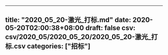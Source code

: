 
---
title: "2020_05_20-激光_打标.md"
date: 2020-05-20T02:00:38+08:00
draft: false
csv: csv/2020_05/2020_05_20/2020_05_20-激光_打标.csv
categories: ["招标"]
---
